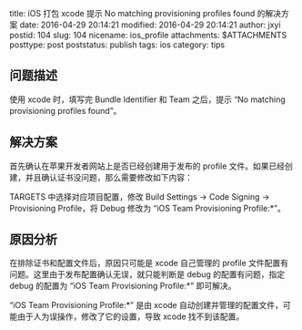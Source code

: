 title: iOS 打包 xcode 提示 No matching provisioning profiles found 的解决方案
date: 2016-04-29 20:14:21
modified: 2016-04-29 20:14:21
author: jxyi
postid: 104
slug: 104
nicename: ios_profile
attachments: $ATTACHMENTS
posttype: post
poststatus: publish
tags: ios
category: tips

## 问题描述

使用 xcode 时，填写完 Bundle Identifier 和 Team 之后，提示 “No matching provisioning profiles found”。

## 解决方案

首先确认在苹果开发者网站上是否已经创建用于发布的 profile 文件。如果已经创建，并且确认证书没问题，那么需要修改如下内容：

TARGETS 中选择对应项目配置，修改 Build Settings -> Code Signing -> Provisioning Profile，将 Debug 修改为 “iOS Team Provisioning Profile:*”。

## 原因分析

在排除证书和配置文件后，原因只可能是 xcode 自己管理的 profile 文件配置有问题。这里由于发布配置确认无误，就只能判断是 debug 的配置有问题，指定 debug 的配置为 “iOS Team Provisioning Profile:*” 即可解决。

“iOS Team Provisioning Profile:*” 是由 xcode 自动创建并管理的配置文件，可能由于人为误操作，修改了它的设置，导致 xcode 找不到该配置。

